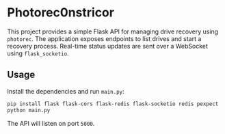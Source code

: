 
# Photorec0nstricor

This project provides a simple Flask API for managing drive recovery using
`photorec`. The application exposes endpoints to list drives and start a
recovery process. Real-time status updates are sent over a WebSocket using
`flask_socketio`.

## Usage

Install the dependencies and run `main.py`:

```bash
pip install flask flask-cors flask-redis flask-socketio redis pexpect
python main.py
```

The API will listen on port `5000`.

